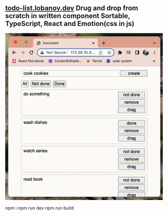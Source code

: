 ## [todo-list.lobanov.dev](https://todo-list.lobanov.dev) Drug and drop from scratch in written component Sortable, TypeScript, React and Emotion(css in js)

![](https://raw.githubusercontent.com/lobanov-andrey/todo-list/main/preview.gif)

npm i
npm run dev
npm run build
